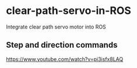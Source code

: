 # clear-path-servo-in-ROS
Integrate clear path servo motor into ROS


## Step and direction commands
https://www.youtube.com/watch?v=pi3isfx8LAQ
